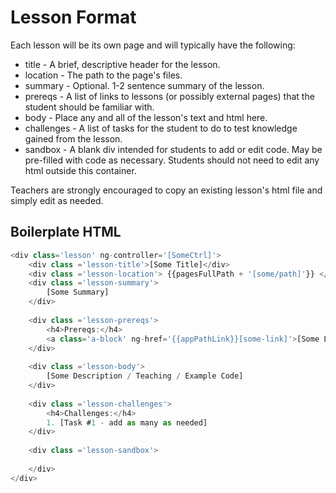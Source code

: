 # Lesson Format

Each lesson will be its own page and will typically have the following:

- title - A brief, descriptive header for the lesson.
- location - The path to the page's files.
- summary - Optional. 1-2 sentence summary of the lesson.
- prereqs - A list of links to lessons (or possibly external pages) that the student should be familiar with.
- body - Place any and all of the lesson's text and html here.
- challenges - A list of tasks for the student to do to test knowledge gained from the lesson.
- sandbox - A blank div intended for students to add or edit code. May be pre-filled with code as necessary. Students should not need to edit any html outside this container.

Teachers are strongly encouraged to copy an existing lesson's html file and simply edit as needed.

## Boilerplate HTML
```js
<div class='lesson' ng-controller='[SomeCtrl]'>
	<div class ='lesson-title'>[Some Title]</div>
	<div class ='lesson-location'> {{pagesFullPath + '[some/path]'}} </div>
	<div class ='lesson-summary'>
		[Some Summary]
	</div>
	
	<div class ='lesson-prereqs'>
		<h4>Prereqs:</h4>
		<a class='a-block' ng-href='{{appPathLink}}[some-link]'>[Some Link Title]</a>
	</div>
	
	<div class ='lesson-body'>
		[Some Description / Teaching / Example Code]
	</div>
	
	<div class ='lesson-challenges'>
		<h4>Challenges:</h4>
		1. [Task #1 - add as many as needed]
	</div>
	
	<div class ='lesson-sandbox'>
		
	</div>
</div>
```